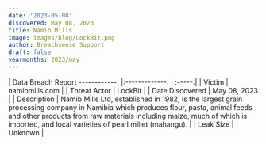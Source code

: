 ```yaml
---
date: '2023-05-08'
discovered: May 08, 2023
title: Namib Mills
image: images/blog/LockBit.png
author: Breachsense Support
draft: false
yearmonths: 2023/may
---
```



| Data Breach Report
------------:     |:-------------:    | :-----:|
| Victim      | namibmills.com      | 
| Threat Actor      | LockBit      | 
| Date Discovered      | May 08, 2023      | 
| Description      | Namib Mills Ltd, established in 1982, is the largest grain processing company in Namibia which produces flour, pasta, animal feeds and other products from raw materials including maize, much of which is imported, and local varieties of pearl millet (mahangu).      | 
| Leak Size      | Unknown      | 

